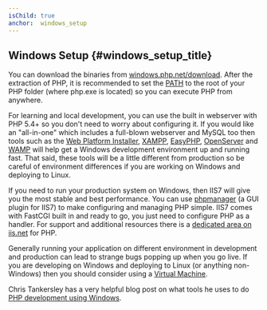 ```yaml
---
isChild: true
anchor:  windows_setup
---
```


## Windows Setup {#windows_setup_title}

You can download the binaries from [windows.php.net/download][php-downloads]. After the extraction of PHP, it is recommended to set the [PATH][windows-path] to the root of your PHP folder (where php.exe is located) so you can execute PHP from anywhere.

For learning and local development, you can use the built in webserver with PHP 5.4+ so you don't need to worry about
configuring it. If you would like an "all-in-one" which includes a full-blown webserver and MySQL too then tools such
as the [Web Platform Installer][wpi], [XAMPP][xampp], [EasyPHP][easyphp], [OpenServer][openserver] and [WAMP][wamp] will
help get a Windows development environment up and running fast. That said, these tools will be a little different from
production so be careful of environment differences if you are working on Windows and deploying to Linux.

If you need to run your production system on Windows, then IIS7 will give you the most stable and best performance. You
can use [phpmanager][phpmanager] (a GUI plugin for IIS7) to make configuring and managing PHP simple. IIS7 comes with
FastCGI built in and ready to go, you just need to configure PHP as a handler. For support and additional resources
there is a [dedicated area on iis.net][php-iis] for PHP.

Generally running your application on different environment in development and production can lead to strange bugs popping up when you go
live. If you are developing on Windows and deploying to Linux (or anything non-Windows) then you should consider using a [Virtual Machine](/#virtualization_title).

Chris Tankersley has a very helpful blog post on what tools he uses to do [PHP development using Windows][windows-tools].

[easyphp]: http://www.easyphp.org/
[phpmanager]: http://phpmanager.codeplex.com/
[openserver]: http://open-server.ru/
[wamp]: http://www.wampserver.com/en/
[php-downloads]: http://windows.php.net/download/
[php-iis]: http://php.iis.net/
[windows-path]: http://www.windows-commandline.com/set-path-command-line/
[windows-tools]: http://ctankersley.com/2016/11/13/developing-on-windows-2016/
[wpi]: https://www.microsoft.com/web/downloads/platform.aspx
[xampp]: http://www.apachefriends.org/en/xampp.html

